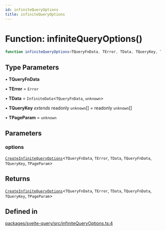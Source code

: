 ```yaml
---
id: infiniteQueryOptions
title: infiniteQueryOptions
---
```


# Function: infiniteQueryOptions()

```ts
function infiniteQueryOptions<TQueryFnData, TError, TData, TQueryKey, TPageParam>(options): CreateInfiniteQueryOptions<TQueryFnData, TError, TData, TQueryFnData, TQueryKey, TPageParam>
```

## Type Parameters

• **TQueryFnData**

• **TError** = `Error`

• **TData** = `InfiniteData`\<`TQueryFnData`, `unknown`\>

• **TQueryKey** *extends* readonly `unknown`[] = readonly `unknown`[]

• **TPageParam** = `unknown`

## Parameters

### options

[`CreateInfiniteQueryOptions`](../../type-aliases/createinfinitequeryoptions.md)\<`TQueryFnData`, `TError`, `TData`, `TQueryFnData`, `TQueryKey`, `TPageParam`\>

## Returns

[`CreateInfiniteQueryOptions`](../../type-aliases/createinfinitequeryoptions.md)\<`TQueryFnData`, `TError`, `TData`, `TQueryFnData`, `TQueryKey`, `TPageParam`\>

## Defined in

[packages/svelte-query/src/infiniteQueryOptions.ts:4](https://github.com/TanStack/query/blob/main/packages/svelte-query/src/infiniteQueryOptions.ts#L4)
